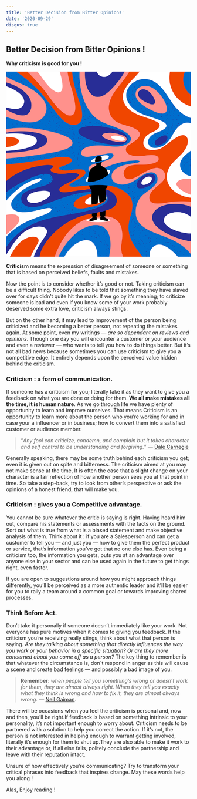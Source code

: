 ```yaml
---
title: 'Better Decision from Bitter Opinions'
date: '2020-09-29'
disqus: true
---
```


## Better Decision from Bitter Opinions !
**Why criticism is good for you !**

![cover](cover09.png)

**Criticism** means the expression of disagreement of someone or something that is based on perceived beliefs, faults and mistakes.

Now the point is to consider whether it’s good or not. Taking criticism can be a difficult thing. Nobody likes to be told that something they have slaved over for days didn’t quite hit the mark. If we go by it’s meaning; to criticize someone is bad and even if you know some of your work probably deserved some extra love, criticism always stings.

But on the other hand, it may lead to improvement of the person being criticized and he becoming a better person, not repeating the mistakes again. At some point, even my writings — *are so dependant on reviews and opinions*. Though one day you will encounter a customer or your audience and even a reviewer — who wants to tell you how to do things better. But it’s not all bad news because sometimes you can use criticism to give you a competitive edge. It entirely depends upon the perceived value hidden behind the criticism.

### Criticism : a form of communication.
If someone has a criticism for you; literally take it as they want to give you a feedback on what you are done or doing for them. **We all make mistakes all the time, it is human nature**. As we go through life we have plenty of opportunity to learn and improve ourselves. That means Criticism is an opportunity to learn more about the person who you’re working for and in case your a influencer or in business; how to convert them into a satisfied customer or audience member.

> “*Any fool can criticize, condemn, and complain but it takes character and self control to be understanding and forgiving.*” — [Dale Carnegie](https://www.dalecarnegie.com/en)

Generally speaking, there may be some truth behind each criticism you get; even it is given out on spite and bitterness. The criticism aimed at you may not make sense at the time, It is often the case that a slight change on your character is a fair reflection of how another person sees you at that point in time. So take a step-back, try to look from other’s perspective or ask the opinions of a honest friend, that will make you.

### Criticism : gives you a Competitive advantage.
You cannot be sure whatever the critic is saying is right. Having heard him out, compare his statements or assessments with the facts on the ground. Sort out what is true from what is a biased statement and make objective analysis of them.
Think about it : if you are a Salesperson and can get a customer to tell you — and just you — how to give them the perfect product or service, that’s information you’ve got that no one else has. Even being a criticism too, the information you gets, puts you at an advantage over anyone else in your sector and can be used again in the future to get things right, even faster.

If you are open to suggestions around how you might approach things differently, you’ll be perceived as a more authentic leader and it’ll be easier for you to rally a team around a common goal or towards improving shared processes.

### Think Before Act.
Don’t take it personally if someone doesn’t immediately like your work. Not everyone has pure motives when it comes to giving you feedback. If the criticism you’re receiving really stings, think about what that person is saying. *Are they talking about something that directly influences the way you work or your behavior in a specific situation? Or are they more concerned about you come off as a person?* The key thing to remember is that whatever the circumstance is, don´t respond in anger as this will cause a scene and create bad feelings — and possibly a bad image of you.

> **Remember**: *when people tell you something’s wrong or doesn’t work for them, they are almost always right. When they tell you exactly what they think is wrong and how to fix it, they are almost always wrong.* — [Neil Gaiman](https://www.neilgaiman.com/).

There will be occasions when you feel the criticism is personal and, now and then, you’ll be right.If feedback is based on something intrinsic to your personality, it’s not important enough to worry about. Criticism needs to be partnered with a solution to help you correct the action. If it’s not, the person is not interested in helping enough to warrant getting involved, literally it’s enough for them to shut up.They are also able to make it work to their advantage or, if all else fails, politely conclude the partnership and leave with their reputation intact.

Unsure of how effectively you’re communicating? Try to transform your critical phrases into feedback that inspires change. May these words help you along !

Alas, Enjoy reading !